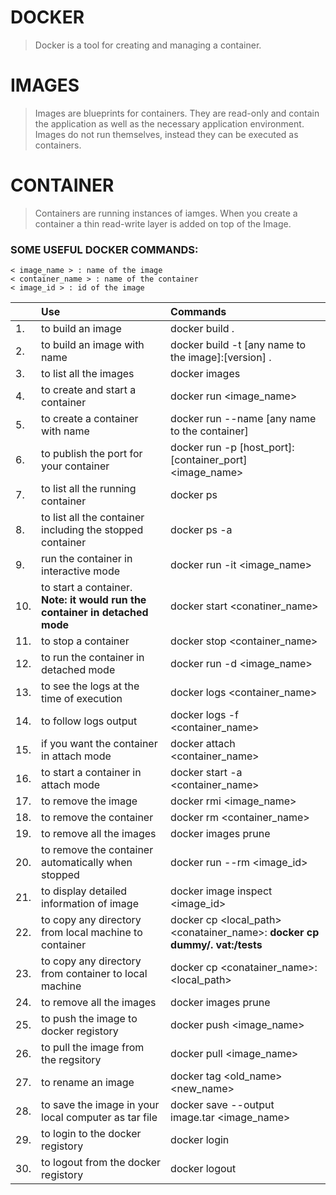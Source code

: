 # DOCKER

>  Docker is a tool for creating and managing a container.

# IMAGES
> Images are blueprints for containers. They are read-only and contain the application as well as the necessary application environment.
Images do not run themselves, instead they can be executed as containers.

# CONTAINER
> Containers are running instances of iamges. When you create a container a
thin read-write layer is added on top of the Image.

### SOME USEFUL DOCKER COMMANDS:


```
< image_name > : name of the image
< container_name > : name of the container
< image_id > : id of the image
```

|  | Use | Commands
| :-------- | :-------------- | :--------------- | 
| 1. | to build an image | docker build .
| 2. | to build an image with name | docker build -t [any name to the image]:[version] .
| 3. | to list all the images | docker images
| 4. | to create and start a container | docker run <image_name>
| 5. | to create a container with name| docker run --name [any name to the container]
| 6. | to publish the port for your container | docker run -p [host_port]:[container_port] <image_name>
| 7. | to list all the running container | docker ps
| 8. | to list all the container including the stopped container | docker ps -a
| 9.  | run the container in interactive mode | docker run -it <image_name>
| 10. | to start a container. **Note: it would run the container in detached mode** | docker start <conatiner_name>
| 11. | to stop a container | docker stop <container_name>
| 12. | to run the container in detached mode | docker run -d <image_name>
| 13. | to see the logs at the time of execution | docker logs <container_name>
| 14. | to follow logs output | docker logs -f <container_name>
| 15. | if you want the container in attach mode | docker attach <container_name>
| 16. | to start a container in attach mode | docker start -a <container_name>
| 17. | to remove the image | docker rmi <image_name>
| 18. | to remove the container | docker rm <container_name>
| 19. | to remove all the images | docker images prune
| 20. | to remove the container automatically when stopped | docker run --rm <image_id>
| 21. | to display detailed information of image | docker image inspect <image_id>
| 22. | to copy any directory from local machine to container  | docker cp <local_path> <conatainer_name>:<oath inside the container> **docker cp dummy/. vat:/tests**
| 23. | to copy any directory from container to local machine  | docker cp <conatainer_name>:<path inside the container> <local_path> 
| 24. | to remove all the images | docker images prune
| 25. | to push the image to docker registory | docker push <image_name>
| 26. | to pull the image from the regsitory | docker pull <image_name>
| 27. | to rename an image | docker tag <old_name> <new_name>
| 28. | to save the image in your local computer as tar file| docker save --output image.tar <image_name>
| 29. | to login to the docker registory | docker login
| 30. | to logout from the docker registory | docker logout
